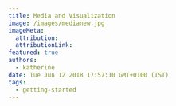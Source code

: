 ```yaml
---
title: Media and Visualization
image: /images/medianew.jpg
imageMeta:
  attribution:
  attributionLink:
featured: true
authors:
  - katherine
date: Tue Jun 12 2018 17:57:10 GMT+0100 (IST)
tags:
  - getting-started
---
```

